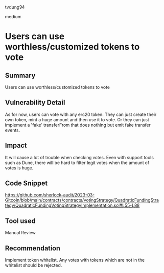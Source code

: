 tvdung94

medium

# Users can use worthless/customized tokens to vote

## Summary
Users can use worthless/customized tokens to vote
## Vulnerability Detail
As for now, users can vote with any erc20 token. They can just create their own token, mint a huge amount and then use it to vote. Or they can just implement a 'fake' transferFrom that does nothing but emit fake transfer events.
## Impact
It will cause a lot of trouble when checking votes. Even with support tools such as Dune, there will be hard to filter legit votes when the amount of votes is huge.
## Code Snippet
https://github.com/sherlock-audit/2023-03-Gitcoin/blob/main/contracts/contracts/votingStrategy/QuadraticFundingStrategy/QuadraticFundingVotingStrategyImplementation.sol#L55-L88
## Tool used

Manual Review

## Recommendation
Implement token whitelist. Any votes with tokens which are not in the whitelist should be rejected.